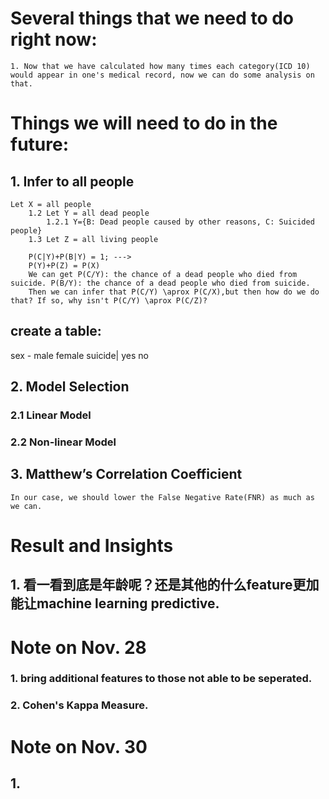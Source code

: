 # Several things that we need to do right now:
    1. Now that we have calculated how many times each category(ICD 10) would appear in one's medical record, now we can do some analysis on that.



# Things we will need to do in the future:
## 1. Infer to all people
    Let X = all people
        1.2 Let Y = all dead people
            1.2.1 Y={B: Dead people caused by other reasons, C: Suicided people}
        1.3 Let Z = all living people

        P(C|Y)+P(B|Y) = 1; ---> 
        P(Y)+P(Z) = P(X)
        We can get P(C/Y): the chance of a dead people who died from suicide. P(B/Y): the chance of a dead people who died from suicide.
        Then we can infer that P(C/Y) \aprox P(C/X),but then how do we do that? If so, why isn't P(C/Y) \aprox P(C/Z)?


## create a table: 
sex - male female
suicide| yes no
## 2. Model Selection

### 2.1 Linear Model
### 2.2 Non-linear Model
## 3. Matthew’s Correlation Coefficient
    In our case, we should lower the False Negative Rate(FNR) as much as we can.

# Result and Insights
## 1. 看一看到底是年龄呢？还是其他的什么feature更加能让machine learning predictive.
# Note on Nov. 28
### 1. bring additional features to those not able to be seperated.

### 2. Cohen's Kappa Measure.


# Note on Nov. 30

## 1. 